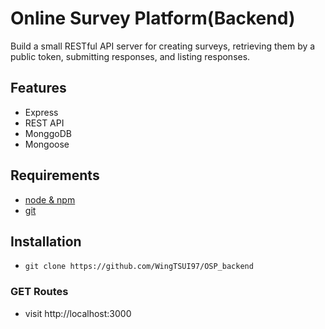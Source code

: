 # Online Survey Platform(Backend)

Build a small RESTful API server for creating surveys, retrieving them by a public token, submitting responses, and listing responses.

## Features
- Express
- REST API
- MonggoDB
- Mongoose

## Requirements
- [node & npm](https://nodejs.org/en)
- [git](https://docs.github.com/en/get-started/git-basics/set-up-git)

## Installation
- `git clone https://github.com/WingTSUI97/OSP_backend`

### GET Routes
- visit http://localhost:3000